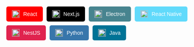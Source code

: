 <div style="display: flex; flex-wrap: wrap; gap: 10px; margin: 20px 0;">
  <!-- React -->
  <a href="https://reactjs.org" target="_blank" style="text-decoration: none;">
    <button style="background: red; color: #fff; border: none; padding: 10px 15px; border-radius: 5px; font-size: 14px; cursor: pointer; display: flex; align-items: center; gap: 10px;">
      <img src="[https://cdn.jsdelivr.net/gh/devicons/devicon/icons/react/react-original.svg](https://nestjs.com/favicon.fe097249.ico)" alt="React Logo" style="width: 20px; height: 20px;" />
      React
    </button>
  </a>

  <!-- Next.js -->
  <a href="https://nextjs.org" target="_blank" style="text-decoration: none;">
    <button style="background: #000; color: #fff; border: none; padding: 10px 15px; border-radius: 5px; font-size: 14px; cursor: pointer; display: flex; align-items: center; gap: 10px;">
      <img src="https://cdn.jsdelivr.net/gh/devicons/devicon/icons/nextjs/nextjs-original.svg" alt="Next.js Logo" style="width: 20px; height: 20px;" />
      Next.js
    </button>
  </a>

  <!-- Electron -->
  <a href="https://www.electronjs.org" target="_blank" style="text-decoration: none;">
    <button style="background: #47848F; color: #fff; border: none; padding: 10px 15px; border-radius: 5px; font-size: 14px; cursor: pointer; display: flex; align-items: center; gap: 10px;">
      <img src="https://cdn.jsdelivr.net/gh/devicons/devicon/icons/electron/electron-original.svg" alt="Electron Logo" style="width: 20px; height: 20px;" />
      Electron
    </button>
  </a>

  <!-- React Native -->
  <a href="https://reactnative.dev" target="_blank" style="text-decoration: none;">
    <button style="background: #61DAFB; color: #fff; border: none; padding: 10px 15px; border-radius: 5px; font-size: 14px; cursor: pointer; display: flex; align-items: center; gap: 10px;">
      <img src="https://cdn.jsdelivr.net/gh/devicons/devicon/icons/react/react-original.svg" alt="React Native Logo" style="width: 20px; height: 20px;" />
      React Native
    </button>
  </a>

  <!-- NestJS -->
  <a href="https://nestjs.com" target="_blank" style="text-decoration: none;">
    <button style="background: #E0234E; color: #fff; border: none; padding: 10px 15px; border-radius: 5px; font-size: 14px; cursor: pointer; display: flex; align-items: center; gap: 10px;">
      <img src="https://nestjs.com/favicon.fe097249.ico" alt="NestJS Logo" style="width: 20px; height: 20px;" />
      NestJS
    </button>
  </a>

  <!-- Python -->
  <a href="https://python.org" target="_blank" style="text-decoration: none;">
    <button style="background: #3776AB; color: #fff; border: none; padding: 10px 15px; border-radius: 5px; font-size: 14px; cursor: pointer; display: flex; align-items: center; gap: 10px;">
      <img src="https://cdn.jsdelivr.net/gh/devicons/devicon/icons/python/python-original.svg" alt="Python Logo" style="width: 20px; height: 20px;" />
      Python
    </button>
  </a>

  <!-- Java -->
  <a href="https://www.java.com" target="_blank" style="text-decoration: none;">
    <button style="background: #007396; color: #fff; border: none; padding: 10px 15px; border-radius: 5px; font-size: 14px; cursor: pointer; display: flex; align-items: center; gap: 10px;">
      <img src="https://cdn.jsdelivr.net/gh/devicons/devicon/icons/java/java-original.svg" alt="Java Logo" style="width: 20px; height: 20px;" />
      Java
    </button>
  </a>
</div>
